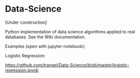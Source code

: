 # Data-Science

[Under construction]

Python implementation of data science algorithms applied to real databases. 
See the Wiki documentation.

Examples (open with jupyter-notebook):

Logistic Regression:

https://github.com/trangel/Data-Science/blob/master/logistic-regression.ipynb

